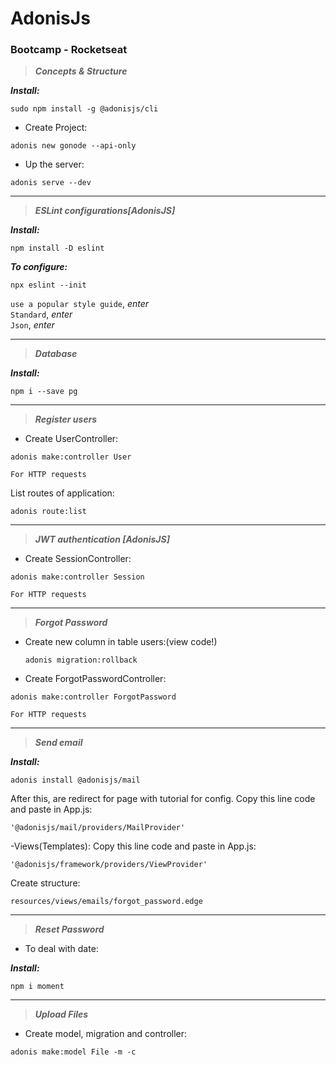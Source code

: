 # AdonisJs

### Bootcamp - Rocketseat

> **_Concepts & Structure_**

**_Install:_**

```
sudo npm install -g @adonisjs/cli
```

- Create Project:

```
adonis new gonode --api-only
```

- Up the server:

```
adonis serve --dev
```

---

> **_ESLint configurations[AdonisJS]_**

**_Install:_**

```
npm install -D eslint
```

**_To configure:_**

```
npx eslint --init
```

`use a popular style guide`, _enter_  
`Standard`, _enter_  
`Json`, _enter_

---

> **_Database_**

**_Install:_**

```
npm i --save pg
```

---

> **_Register users_**

- Create UserController:

```
adonis make:controller User
```

`For HTTP requests`

List routes of application:

```
adonis route:list
```

---

> **_JWT authentication [AdonisJS]_**

- Create SessionController:

```
adonis make:controller Session
```

`For HTTP requests`

---

> **_Forgot Password_**

- Create new column in table users:(view code!)

  ```
  adonis migration:rollback
  ```

- Create ForgotPasswordController:

```
adonis make:controller ForgotPassword
```

`For HTTP requests`

---

> **_Send email_**

**_Install:_**

```
adonis install @adonisjs/mail
```

After this, are redirect for page with tutorial for config.
Copy this line code and paste in App.js:

```
'@adonisjs/mail/providers/MailProvider'
```

-Views(Templates):
Copy this line code and paste in App.js:

```
'@adonisjs/framework/providers/ViewProvider'
```

Create structure:

`resources/views/emails/forgot_password.edge`

---

> **_Reset Password_**

- To deal with date:

**_Install:_**

```
npm i moment
```

---

> **_Upload Files_**

- Create model, migration and controller:

```
adonis make:model File -m -c
```
